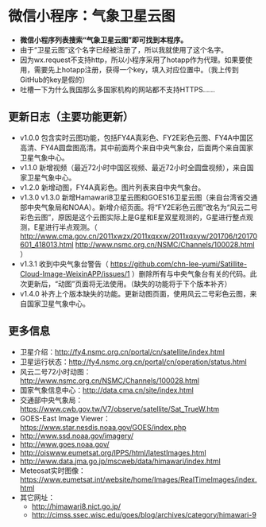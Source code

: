 # 微信小程序：气象卫星云图
- **微信小程序列表搜索“气象卫星云图”即可找到本程序。**  
- 由于“卫星云图”这个名字已经被注册了，所以我就使用了这个名字。  
- 因为wx.request不支持http，所以小程序采用了hotapp作为代理。如果要使用，需要先上hotapp注册，获得一个key，填入对应位置中。（我上传到GitHub的key是假的）
- 吐槽一下为什么我国那么多国家机构的网站都不支持HTTPS……

## 更新日志（主要功能更新）
- v1.0.0 包含实时云图功能，包括FY4A真彩色、FY2E彩色云图、FY4A中国区高清、FY4A圆盘图高清。其中前面两个来自中央气象台，后面两个来自国家卫星气象中心。  
- v1.1.0 新增视频（最近72小时中国区视频、最近72小时全圆盘视频），来自国家卫星气象中心。  
- v1.2.0 新增动图，FY4A真彩色。图片列表来自中央气象台。  
- v1.3.0 v1.3.0 新增Hamawari8卫星云图和GOES16卫星云图（来自台湾省交通部中央气象局和NOAA）。新增介绍页面。将“FY2E彩色云图”改名为“风云二号彩色云图”，原因是这个云图实际上是G星和E星双星观测的，G星进行整点观测，E星进行半点观测。（ http://www.cma.gov.cn/2011xwzx/2011xqxxw/2011xqxyw/201706/t20170601_418013.html http://www.nsmc.org.cn/NSMC/Channels/100028.html ）
- v1.3.1 收到中央气象台警告（ https://github.com/chn-lee-yumi/Satillite-Cloud-Image-WeixinAPP/issues/1 ）删除所有与中央气象台有关的代码。此次更新后，“动图”页面将无法使用。（缺失的功能将于下个版本补齐）  
- v1.4.0 补齐上个版本缺失的功能。更新动图页面，使用风云二号彩色云图，来自国家卫星气象中心。  

## 更多信息
- 卫星介绍：http://fy4.nsmc.org.cn/portal/cn/satellite/index.html  
- 卫星运行状态：http://fy4.nsmc.org.cn/portal/cn/operation/status.html  
- 风云二号72小时动图：http://www.nsmc.org.cn/NSMC/Channels/100028.html  
- 国家气象信息中心：http://data.cma.cn/site/index.html  
- 交通部中央气象局：https://www.cwb.gov.tw/V7/observe/satellite/Sat_TrueW.htm  
- GOES-East Image Viewer：https://www.star.nesdis.noaa.gov/GOES/index.php  
- http://www.ssd.noaa.gov/imagery/  
- http://www.goes.noaa.gov/  
- http://oiswww.eumetsat.org/IPPS/html/latestImages.html  
- http://www.data.jma.go.jp/mscweb/data/himawari/index.html  
- Meteosat实时图像：https://www.eumetsat.int/website/home/Images/RealTimeImages/index.html  
- 其它网址：
   - http://himawari8.nict.go.jp/  
   - http://cimss.ssec.wisc.edu/goes/blog/archives/category/himawari-9  
